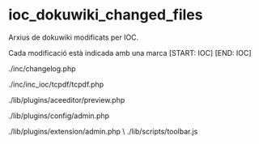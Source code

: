 # ioc_dokuwiki_changed_files
Arxius de dokuwiki modificats per IOC.

Cada modificació està indicada amb una marca [START: IOC] [END: IOC]

./inc/changelog.php

./inc/inc_ioc/tcpdf/tcpdf.php

./lib/plugins/aceeditor/preview.php

./lib/plugins/config/admin.php

./lib/plugins/extension/admin.php \\
./lib/scripts/toolbar.js

